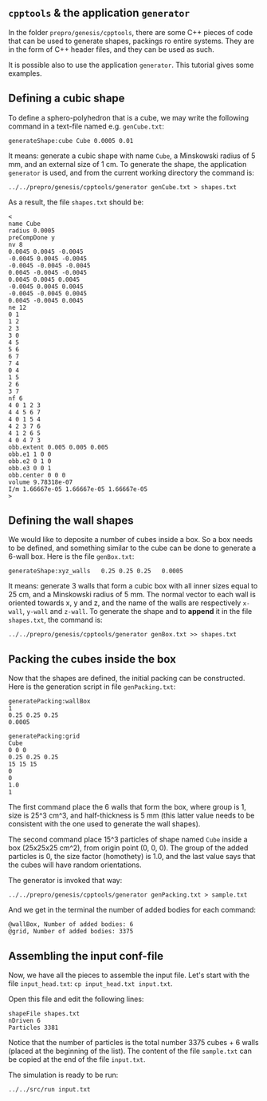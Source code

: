 ## `cpptools` & the application `generator`

In the folder `prepro/genesis/cpptools`, there are some C++ pieces of code that can be used to generate shapes, packings ro entire systems. They are in the form of C++ header files, and they can be used as such.

It is possible also to use the application `generator`. This tutorial gives some examples.

## Defining a cubic shape

To define a sphero-polyhedron that is a cube, we may write the following command in a text-file named e.g. `genCube.txt`:

```
generateShape:cube Cube 0.0005 0.01
```

It means: generate a cubic shape with name `Cube`, a Minskowski radius of 5 mm, and an external size of 1 cm. To generate the shape, the application `generator` is used, and from the current working directory the command is:

```
../../prepro/genesis/cpptools/generator genCube.txt > shapes.txt
```

As a result, the file `shapes.txt` should be:

```
<
name Cube
radius 0.0005
preCompDone y
nv 8
0.0045 0.0045 -0.0045
-0.0045 0.0045 -0.0045
-0.0045 -0.0045 -0.0045
0.0045 -0.0045 -0.0045
0.0045 0.0045 0.0045
-0.0045 0.0045 0.0045
-0.0045 -0.0045 0.0045
0.0045 -0.0045 0.0045
ne 12
0 1
1 2
2 3
3 0
4 5
5 6
6 7
7 4
0 4
1 5
2 6
3 7
nf 6
4 0 1 2 3
4 4 5 6 7
4 0 1 5 4
4 2 3 7 6
4 1 2 6 5
4 0 4 7 3
obb.extent 0.005 0.005 0.005
obb.e1 1 0 0
obb.e2 0 1 0
obb.e3 0 0 1
obb.center 0 0 0
volume 9.78318e-07
I/m 1.66667e-05 1.66667e-05 1.66667e-05
>
```

## Defining the wall shapes

We would like to deposite a number of cubes inside a box. So a box needs to be defined, and something similar to the cube can be done to generate a 6-wall box. Here is the file `genBox.txt`:

```
generateShape:xyz_walls   0.25 0.25 0.25   0.0005
``` 


It means: generate 3 walls that form a cubic box with all inner sizes equal to 25 cm, and a Minskowski radius of 5 mm. The normal vector to each wall is oriented towards x, y and z, and the name of the walls are respectively `x-wall`, `y-wall` and `z-wall`.  To generate the shape and to **append** it in the file `shapes.txt`, the command is:

```
../../prepro/genesis/cpptools/generator genBox.txt >> shapes.txt
```

## Packing the cubes inside the box

Now that the shapes are defined, the initial packing can be constructed. Here is the generation script in file `genPacking.txt`:

```
generatePacking:wallBox
1
0.25 0.25 0.25
0.0005

generatePacking:grid
Cube
0 0 0
0.25 0.25 0.25
15 15 15
0
0
1.0
1
```

The first command place the 6 walls that form the box, where group is 1, size is 25^3 cm^3, and half-thickness is 5 mm (this latter value needs to be consistent with the one used to generate the wall shapes).

The second command place 15^3 particles of shape named `Cube` inside a box (25x25x25 cm^2), from origin point (0, 0, 0). The group of the added particles is 0, the size factor (homothety) is 1.0, and the last value says that the cubes will have random orientations.

The generator is invoked that way:

```
../../prepro/genesis/cpptools/generator genPacking.txt > sample.txt
```

And we get in the terminal the number of added bodies for each command:

```
@wallBox, Number of added bodies: 6
@grid, Number of added bodies: 3375
```

## Assembling the input conf-file

Now, we have all the pieces to assemble the input file. Let's start with the file `input_head.txt`: `cp input_head.txt input.txt`.

Open this file and edit the following lines:

```
shapeFile shapes.txt
nDriven 6
Particles 3381
```

Notice that the number of particles is the total number 3375 cubes + 6 walls (placed at the beginning of the list).
The content of the file `sample.txt` can be copied at the end of the file `input.txt`.

The simulation is ready to be run:

```
../../src/run input.txt
```